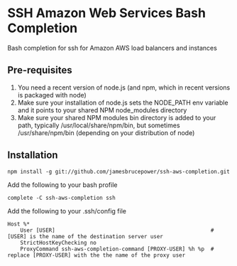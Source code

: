 SSH Amazon Web Services Bash Completion
=======================================

Bash completion for ssh for Amazon AWS load balancers and instances

Pre-requisites
--------------

1. You need a recent version of node.js (and npm, which in recent versions is packaged with node)
2. Make sure your installation of node.js sets the NODE_PATH env variable and it points to your shared NPM node_modules directory
3. Make sure your shared NPM modules bin directory is added to your path, typically /usr/local/share/npm/bin, but sometimes /usr/share/npm/bin (depending on your distribution of node)

Installation
------------

```
npm install -g git://github.com/jamesbrucepower/ssh-aws-completion.git
```

Add the following to your bash profile

```
complete -C ssh-aws-completion ssh
```

Add the following to your .ssh/config file

```
Host %*
    User [USER]													# [USER] is the name of the destination server user
    StrictHostKeyChecking no
    ProxyCommand ssh-aws-completion-command [PROXY-USER] %h %p	# replace [PROXY-USER] with the the name of the proxy user
```
